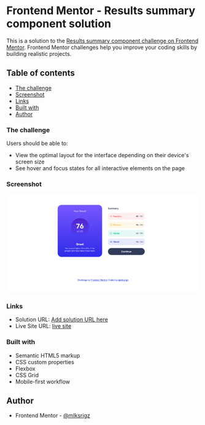 # Frontend Mentor - Results summary component solution

This is a solution to the [Results summary component challenge on Frontend Mentor](https://www.frontendmentor.io/challenges/results-summary-component-CE_K6s0maV). Frontend Mentor challenges help you improve your coding skills by building realistic projects.

## Table of contents

- [The challenge](#the-challenge)
- [Screenshot](#screenshot)
- [Links](#links)
- [Built with](#built-with)
- [Author](#author)

### The challenge

Users should be able to:

- View the optimal layout for the interface depending on their device's screen size
- See hover and focus states for all interactive elements on the page

### Screenshot

![](./assets/images/screenshot.png)

### Links

- Solution URL: [Add solution URL here](https://your-solution-url.com)
- Live Site URL: [live site](https://result-summary-component-iksrigz.netlify.app/)

### Built with

- Semantic HTML5 markup
- CSS custom properties
- Flexbox
- CSS Grid
- Mobile-first workflow

## Author

- Frontend Mentor - [@mIksrigz](https://www.frontendmentor.io/profile/mIksrigz)
